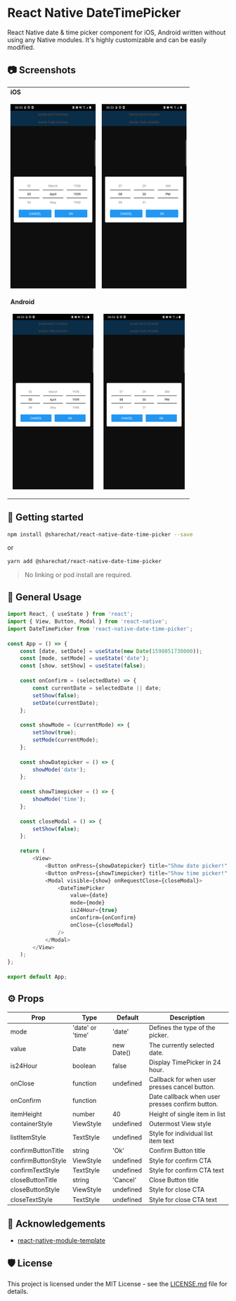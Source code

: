 # React Native DateTimePicker

React Native date & time picker component for iOS, Android written without using any Native modules. It's highly customizable and can be easily modified.

## :camera: Screenshots

<table>
  <tr><td colspan=2><strong>iOS</strong></td></tr>
  <tr>
    <td><p align="center"><img src="./.github/images/ios_date.png" height="420"/></p></td>
    <td><p align="center"><img src="./.github/images/ios_time.png" height="420"/></p></td>
  </tr>
  <tr><td colspan=2><strong>Android</strong></td></tr>
  <tr>
    <td><p align="center"><img src="./.github/images/android_date.png" height="400"/></p></td>
    <td><p align="center"><img src="./.github/images/android_time.png" height="400"/></p></td>
  </tr>
</table>

## 📲 Getting started

```bash
npm install @sharechat/react-native-date-time-picker --save
```

or

```bash
yarn add @sharechat/react-native-date-time-picker
```

> No linking or pod install are required.

## 📝 General Usage

```js
import React, { useState } from 'react';
import { View, Button, Modal } from 'react-native';
import DateTimePicker from 'react-native-date-time-picker';

const App = () => {
    const [date, setDate] = useState(new Date(1598051730000));
    const [mode, setMode] = useState('date');
    const [show, setShow] = useState(false);

    const onConfirm = (selectedDate) => {
        const currentDate = selectedDate || date;
        setShow(false);
        setDate(currentDate);
    };

    const showMode = (currentMode) => {
        setShow(true);
        setMode(currentMode);
    };

    const showDatepicker = () => {
        showMode('date');
    };

    const showTimepicker = () => {
        showMode('time');
    };

    const closeModal = () => {
        setShow(false);
    };

    return (
        <View>
            <Button onPress={showDatepicker} title="Show date picker!" />
            <Button onPress={showTimepicker} title="Show time picker!" />
            <Modal visible={show} onRequestClose={closeModal}>
                <DateTimePicker
                    value={date}
                    mode={mode}
                    is24Hour={true}
                    onConfirm={onConfirm}
                    onClose={closeModal}
                />
            </Modal>
        </View>
    );
};

export default App;
```

## ⚙️ Props

| Prop               | Type             | Default    | Description                                     |
| ------------------ | ---------------- | ---------- | ----------------------------------------------- |
| mode               | 'date' or 'time' | 'date'     | Defines the type of the picker.                 |
| value              | Date             | new Date() | The currently selected date.                    |
| is24Hour           | boolean          | false      | Display TimePicker in 24 hour.                  |
| onClose            | function         | undefined  | Callback for when user presses cancel button.   |
| onConfirm          | function         |            | Date callback when user presses confirm button. |
| itemHeight         | number           | 40         | Height of single item in list                   |
| containerStyle     | ViewStyle        | undefined  | Outermost View style                            |
| listItemStyle      | TextStyle        | undefined  | Style for individual list item text             |
| confirmButtonTitle | string           | 'Ok'       | Confirm Button title                            |
| confirmButtonStyle | ViewStyle        | undefined  | Style for confirm CTA                           |
| confirmTextStyle   | TextStyle        | undefined  | Style for confirm CTA text                      |
| closeButtonTitle   | string           | 'Cancel'   | Close Button title                              |
| closeButtonStyle   | ViewStyle        | undefined  | Style for close CTA                             |
| closeTextStyle     | TextStyle        | undefined  | Style for close CTA text                        |

## 📣 Acknowledgements

-   [react-native-module-template](https://github.com/demchenkoalex/react-native-module-template)

## 🛡 License

This project is licensed under the MIT License - see the [LICENSE.md](LICENSE.md) file for details.
